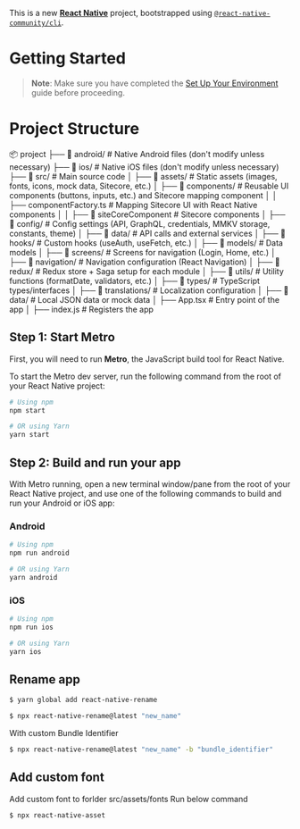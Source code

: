 This is a new [**React Native**](https://reactnative.dev) project, bootstrapped using [`@react-native-community/cli`](https://github.com/react-native-community/cli).

# Getting Started

> **Note**: Make sure you have completed the [Set Up Your Environment](https://reactnative.dev/docs/set-up-your-environment) guide before proceeding.


# Project Structure
📦 project
├── 📂 android/               # Native Android files (don't modify unless necessary)
├── 📂 ios/                   # Native iOS files (don't modify unless necessary)
├── 📂 src/                   # Main source code
│   ├── 📂 assets/            # Static assets (images, fonts, icons, mock data, Sitecore, etc.)
│   ├── 📂 components/        # Reusable UI components (buttons, inputs, etc.) and Sitecore mapping component
│   │   ├── componentFactory.ts   # Mapping Sitecore UI with React Native components
│   │   ├── 📂 siteCoreComponent  # Sitecore components
│   ├── 📂 config/            # Config settings (API, GraphQL, credentials, MMKV storage, constants, theme)
│   ├── 📂 data/              # API calls and external services
│   ├── 📂 hooks/             # Custom hooks (useAuth, useFetch, etc.)
│   ├── 📂 models/            # Data models
│   ├── 📂 screens/           # Screens for navigation (Login, Home, etc.)
│   ├── 📂 navigation/        # Navigation configuration (React Navigation)
│   ├── 📂 redux/             # Redux store + Saga setup for each module
│   ├── 📂 utils/             # Utility functions (formatDate, validators, etc.)
│   ├── 📂 types/             # TypeScript types/interfaces
│   ├── 📂 translations/      # Localization configuration
│   ├── 📂 data/              # Local JSON data or mock data
│   ├── App.tsx              # Entry point of the app
│   ├── index.js             # Registers the app


## Step 1: Start Metro

First, you will need to run **Metro**, the JavaScript build tool for React Native.

To start the Metro dev server, run the following command from the root of your React Native project:

```sh
# Using npm
npm start

# OR using Yarn
yarn start
```

## Step 2: Build and run your app

With Metro running, open a new terminal window/pane from the root of your React Native project, and use one of the following commands to build and run your Android or iOS app:

### Android

```sh
# Using npm
npm run android

# OR using Yarn
yarn android
```

### iOS

```sh
# Using npm
npm run ios

# OR using Yarn
yarn ios
```

## Rename app
```sh
$ yarn global add react-native-rename
```
```sh
$ npx react-native-rename@latest "new_name"
```

With custom Bundle Identifier
```sh
$ npx react-native-rename@latest "new_name" -b "bundle_identifier"
```
## Add custom font 
Add custom font to forlder src/assets/fonts
Run below command
```sh
$ npx react-native-asset
```
